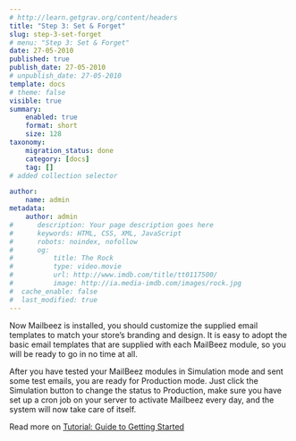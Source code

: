 ```yaml
---
# http://learn.getgrav.org/content/headers
title: "Step 3: Set & Forget"
slug: step-3-set-forget
# menu: "Step 3: Set & Forget"
date: 27-05-2010
published: true
publish_date: 27-05-2010
# unpublish_date: 27-05-2010
template: docs
# theme: false
visible: true
summary:
    enabled: true
    format: short
    size: 128
taxonomy:
    migration_status: done
    category: [docs]
    tag: []
# added collection selector

author:
    name: admin
metadata:
    author: admin
#      description: Your page description goes here
#      keywords: HTML, CSS, XML, JavaScript
#      robots: noindex, nofollow
#      og:
#          title: The Rock
#          type: video.movie
#          url: http://www.imdb.com/title/tt0117500/
#          image: http://ia.media-imdb.com/images/rock.jpg
#  cache_enable: false
#  last_modified: true
---
```

Now Mailbeez is installed, you should customize the supplied email templates to match your store’s branding and design. It is easy to adopt the basic email templates that are supplied with each MailBeez module, so you will be ready to go in no time at all.

After you have tested your MailBeez modules in Simulation mode and sent some test emails, you are ready for Production mode. Just click the Simulation button to change the status to Production, make sure you have set up a cron job on your server to activate Mailbeez every day, and the system will now take care of itself.

Read more on [Tutorial: Guide to Getting Started](/documentation/tutorials/guide-to-getting-started/)
